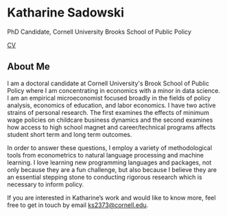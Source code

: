 # Katharine Sadowski

PhD Candidate, Cornell University Brooks School of Public Policy 

[CV](https://drive.google.com/file/d/1ZfqbpE3FG4kzJJPBUcTEiIHcmzQpVt9q/view?usp=sharing) 

## About Me

I am a doctoral candidate at Cornell University's Brook School of Public Policy where I am concentrating in economics with a minor in data science. I am an empirical microeconomist focused broadly in the fields of policy analysis, economics of education, and labor economics. I have two active strains of personal research. The first examines the effects of minimum wage policies on childcare business dynamics and the second examines how access to high school magnet and career/technical programs affects student short term and long term outcomes. 

In order to answer these questions, I employ a variety of methodological tools from econometrics to natural language processing and machine learning. I love learning new programming languages and packages, not only because they are a fun challenge, but also because I believe they are an essential stepping stone to conducting rigorous research which is necessary to inform policy. 

If you are interested in Katharine’s work and would like to know more, feel free to get in touch by email ks2373@cornell.edu.

<!-- display the social media buttons in your README (credit: carlsednaoui/gitsocial) -->

<!-- or through the links below. [![alt text][1.1]][1] [![alt text][2.1]][2] -->


<!-- links to social media icons -->
<!-- no need to change these -->

<!-- icons with padding -->

[1.1]: http://i.imgur.com/tXSoThF.png (twitter icon with padding)
[2.1]: http://i.imgur.com/0o48UoR.png (github icon with padding)

<!-- icons without padding -->

[1.2]: http://i.imgur.com/wWzX9uB.png (twitter icon without padding)
[2.2]: http://i.imgur.com/9I6NRUm.png (github icon without padding)


<!-- links to your social media accounts -->
<!-- update these accordingly -->

[1]: http://www.twitter.com/kcsadow
[2]: http://www.github.com/kcsadow
